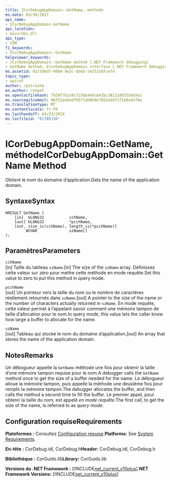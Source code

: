```yaml
---
title: ICorDebugAppDomain::GetName, méthode
ms.date: 03/30/2017
api_name:
- ICorDebugAppDomain.GetName
api_location:
- mscordbi.dll
api_type:
- COM
f1_keywords:
- ICorDebugAppDomain::GetName
helpviewer_keywords:
- ICorDebugAppDomain::GetName method [.NET Framework debugging]
- GetName method, ICorDebugAppDomain interface [.NET Framework debugging]
ms.assetid: 02c596d7-00b0-4e2c-856b-5425158fcefd
topic_type:
- apiref
author: rpetrusha
ms.author: ronpet
ms.openlocfilehash: 7939f7b1c0c725bb4e8c642bc38121dd755da5e2
ms.sourcegitcommit: 9b552addadfb57fab0b9e7852ed4f1f1b8a42f8e
ms.translationtype: MT
ms.contentlocale: fr-FR
ms.lasthandoff: 04/23/2019
ms.locfileid: "61785136"
---
```

# <a name="icordebugappdomaingetname-method"></a><span data-ttu-id="c53be-102">ICorDebugAppDomain::GetName, méthode</span><span class="sxs-lookup"><span data-stu-id="c53be-102">ICorDebugAppDomain::GetName Method</span></span>
<span data-ttu-id="c53be-103">Obtient le nom du domaine d’application.</span><span class="sxs-lookup"><span data-stu-id="c53be-103">Gets the name of the application domain.</span></span>  
  
## <a name="syntax"></a><span data-ttu-id="c53be-104">Syntaxe</span><span class="sxs-lookup"><span data-stu-id="c53be-104">Syntax</span></span>  
  
```  
HRESULT GetName (  
    [in]  ULONG32           cchName,  
    [out] ULONG32           *pcchName,  
    [out, size_is(cchName), length_is(*pcchName)]   
         WCHAR              szName[]  
);  
```  
  
## <a name="parameters"></a><span data-ttu-id="c53be-105">Paramètres</span><span class="sxs-lookup"><span data-stu-id="c53be-105">Parameters</span></span>  
 `cchName`  
 <span data-ttu-id="c53be-106">[in] Taille du tableau `szName`.</span><span class="sxs-lookup"><span data-stu-id="c53be-106">[in] The size of the `szName` array.</span></span> <span data-ttu-id="c53be-107">Définissez cette valeur sur zéro pour mettre cette méthode en mode requête.</span><span class="sxs-lookup"><span data-stu-id="c53be-107">Set this value to zero to put this method in query mode.</span></span>  
  
 `pcchName`  
 <span data-ttu-id="c53be-108">[out] Un pointeur vers la taille du nom ou le nombre de caractères réellement retournés dans `szName`.</span><span class="sxs-lookup"><span data-stu-id="c53be-108">[out] A pointer to the size of the name or the number of characters actually returned in `szName`.</span></span> <span data-ttu-id="c53be-109">En mode requête, cette valeur permet à l’appelant savoir comment une mémoire tampon de taille d’allocation pour le nom.</span><span class="sxs-lookup"><span data-stu-id="c53be-109">In query mode, this value lets the caller know how large a buffer to allocate for the name.</span></span>  
  
 `szName`  
 <span data-ttu-id="c53be-110">[out] Tableau qui stocke le nom du domaine d’application.</span><span class="sxs-lookup"><span data-stu-id="c53be-110">[out] An array that stores the name of the application domain.</span></span>  
  
## <a name="remarks"></a><span data-ttu-id="c53be-111">Notes</span><span class="sxs-lookup"><span data-stu-id="c53be-111">Remarks</span></span>  
 <span data-ttu-id="c53be-112">Un débogueur appelle la `GetName` méthode une fois pour obtenir la taille d’une mémoire tampon requise pour le nom.</span><span class="sxs-lookup"><span data-stu-id="c53be-112">A debugger calls the `GetName` method once to get the size of a buffer needed for the name.</span></span> <span data-ttu-id="c53be-113">Le débogueur alloue la mémoire tampon, puis appelle la méthode une deuxième fois pour remplir la mémoire tampon.</span><span class="sxs-lookup"><span data-stu-id="c53be-113">The debugger allocates the buffer, and then calls the method a second time to fill the buffer.</span></span> <span data-ttu-id="c53be-114">Le premier appel, pour obtenir la taille du nom, est appelé *en mode requête*.</span><span class="sxs-lookup"><span data-stu-id="c53be-114">The first call, to get the size of the name, is referred to as *query mode*.</span></span>  
  
## <a name="requirements"></a><span data-ttu-id="c53be-115">Configuration requise</span><span class="sxs-lookup"><span data-stu-id="c53be-115">Requirements</span></span>  
 <span data-ttu-id="c53be-116">**Plateformes :** Consultez [Configuration requise](../../../../docs/framework/get-started/system-requirements.md).</span><span class="sxs-lookup"><span data-stu-id="c53be-116">**Platforms:** See [System Requirements](../../../../docs/framework/get-started/system-requirements.md).</span></span>  
  
 <span data-ttu-id="c53be-117">**En-tête :** CorDebug.idl, CorDebug.h</span><span class="sxs-lookup"><span data-stu-id="c53be-117">**Header:** CorDebug.idl, CorDebug.h</span></span>  
  
 <span data-ttu-id="c53be-118">**Bibliothèque :** CorGuids.lib</span><span class="sxs-lookup"><span data-stu-id="c53be-118">**Library:** CorGuids.lib</span></span>  
  
 <span data-ttu-id="c53be-119">**Versions du .NET Framework :** [!INCLUDE[net_current_v10plus](../../../../includes/net-current-v10plus-md.md)]</span><span class="sxs-lookup"><span data-stu-id="c53be-119">**.NET Framework Versions:** [!INCLUDE[net_current_v10plus](../../../../includes/net-current-v10plus-md.md)]</span></span>

